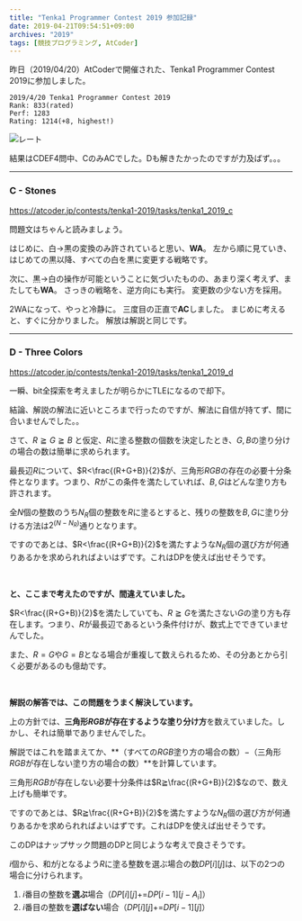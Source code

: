 ```yaml
---
title: "Tenka1 Programmer Contest 2019 参加記録"
date: 2019-04-21T09:54:51+09:00
archives: "2019"
tags: [競技プログラミング, AtCoder]
---
```


昨日（2019/04/20）AtCoderで開催された、Tenka1 Programmer Contest 2019に参加しました。
<!--more-->

```
2019/4/20 Tenka1 Programmer Contest 2019
Rank: 833(rated)
Perf: 1283
Rating: 1214(+8, highest!)
```

![レート](/blog/img/AtCoder20190420.png)

結果はCDEF4問中、CのみACでした。Dも解きたかったのですが力及ばず。。。

---
### C - Stones
https://atcoder.jp/contests/tenka1-2019/tasks/tenka1_2019_c

問題文はちゃんと読みましょう。

はじめに、白→黒の変換のみ許されていると思い、**WA**。
左から順に見ていき、はじめての黒以降、すべての白を黒に変更する戦略です。

次に、黒→白の操作が可能ということに気づいたものの、あまり深く考えず、またしても**WA**。
さっきの戦略を、逆方向にも実行。
変更数の少ない方を採用。

2WAになって、やっと冷静に。
三度目の正直で**AC**しました。
まじめに考えると、すぐに分かりました。
解放は解説と同じです。

---
### D - Three Colors
https://atcoder.jp/contests/tenka1-2019/tasks/tenka1_2019_d

一瞬、bit全探索を考えましたが明らかにTLEになるので却下。

結論、解説の解法に近いところまで行ったのですが、解法に自信が持てず、間に合いませんでした。。

さて、$R≧G≧B$ と仮定、$R$に塗る整数の個数を決定したとき、$G,B$の塗り分けの場合の数は簡単に求められます。

最長辺$R$について、$R<\frac{(R+G+B)}{2}$が、三角形$RGB$の存在の必要十分条件となります。つまり、$R$がこの条件を満たしていれば、$B,G$はどんな塗り方も許されます。

全$N$個の整数のうち$N_R$個の整数を$R$に塗るとすると、残りの整数を$B,G$に塗り分ける方法は$2^{(N-N_R)}$通りとなります。

ですのであとは、$R<\frac{(R+G+B)}{2}$を満たすような$N_R$個の選び方が何通りあるかを求められればよいはずです。これはDPを使えば出せそうです。

<br />

**と、ここまで考えたのですが、間違えていました。**


$R<\frac{(R+G+B)}{2}$を満たしていても、$R≧G$を満たさない$G$の塗り方も存在します。つまり、$R$が最長辺であるという条件付けが、数式上でできていませんでした。

また、$R=G$や$G=B$となる場合が重複して数えられるため、その分あとから引く必要があるのも億劫です。

<br />

**解説の解答では、この問題をうまく解決しています。**

上の方針では、**三角形$RGB$が存在するような塗り分け方**を数えていました。しかし、それは簡単でありませんでした。

解説ではこれを踏まえてか、**（すべての$RGB$塗り方の場合の数）$-$（三角形$RGB$が存在しない塗り方の場合の数）**を計算しています。

三角形$RGB$が存在しない必要十分条件は$R≧\frac{(R+G+B)}{2}$なので、数え上げも簡単です。

ですのであとは、$R≧\frac{(R+G+B)}{2}$を満たすような$N_R$個の選び方が何通りあるかを求められればよいはずです。これはDPを使えば出せそうです。

このDPはナップサック問題のDPと同じような考えで良さそうです。

$i$個から、和が$j$となるよう$R$に塗る整数を選ぶ場合の数$DP[i][j]$は、以下の2つの場合に分けられます。

1. $i$番目の整数を**選ぶ**場合（$DP[i][j]$+=$DP[i-1][j-A_i]$）
1. $i$番目の整数を**選ばない**場合（$DP[i][j]$+=$DP[i-1][j]$）

